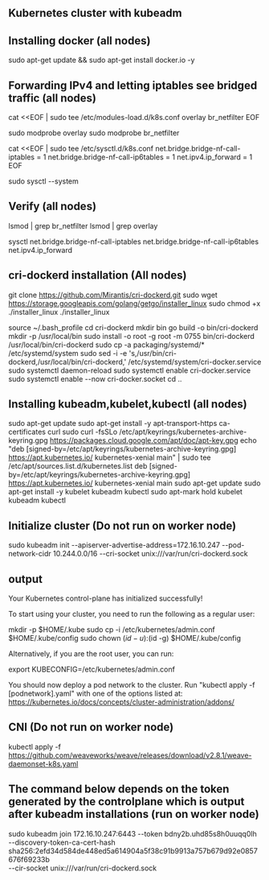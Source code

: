 ## Kubernetes cluster with kubeadm

## Installing docker (all nodes)

sudo apt-get update && sudo apt-get install docker.io -y

## Forwarding IPv4 and letting iptables see bridged traffic (all nodes)

cat <<EOF | sudo tee /etc/modules-load.d/k8s.conf
overlay
br_netfilter
EOF

sudo modprobe overlay
sudo modprobe br_netfilter

cat <<EOF | sudo tee /etc/sysctl.d/k8s.conf
net.bridge.bridge-nf-call-iptables  = 1
net.bridge.bridge-nf-call-ip6tables = 1
net.ipv4.ip_forward                 = 1
EOF

sudo sysctl --system

## Verify (all nodes)


lsmod | grep br_netfilter
lsmod | grep overlay

sysctl net.bridge.bridge-nf-call-iptables net.bridge.bridge-nf-call-ip6tables net.ipv4.ip_forward

## cri-dockerd installation (All nodes)


  git clone https://github.com/Mirantis/cri-dockerd.git
  sudo wget https://storage.googleapis.com/golang/getgo/installer_linux
  sudo chmod +x ./installer_linux
  ./installer_linux

  source ~/.bash_profile
  cd cri-dockerd
  mkdir bin
  go build -o bin/cri-dockerd
  mkdir -p /usr/local/bin
  sudo install -o root -g root -m 0755 bin/cri-dockerd /usr/local/bin/cri-dockerd
  sudo cp -a packaging/systemd/* /etc/systemd/system
  sudo sed -i -e 's,/usr/bin/cri-dockerd,/usr/local/bin/cri-dockerd,' /etc/systemd/system/cri-docker.service
  sudo systemctl daemon-reload
  sudo systemctl enable cri-docker.service
  sudo systemctl enable --now cri-docker.socket
  cd ..


## Installing kubeadm,kubelet,kubectl (all nodes)

 sudo apt-get update
 sudo apt-get install -y apt-transport-https ca-certificates curl
 sudo curl -fsSLo /etc/apt/keyrings/kubernetes-archive-keyring.gpg https://packages.cloud.google.com/apt/doc/apt-key.gpg
 echo "deb [signed-by=/etc/apt/keyrings/kubernetes-archive-keyring.gpg] https://apt.kubernetes.io/ kubernetes-xenial main" | sudo tee /etc/apt/sources.list.d/kubernetes.list
 deb [signed-by=/etc/apt/keyrings/kubernetes-archive-keyring.gpg] https://apt.kubernetes.io/ kubernetes-xenial main
 sudo apt-get update
 sudo apt-get install -y kubelet kubeadm kubectl
 sudo apt-mark hold kubelet kubeadm kubectl



## Initialize cluster (Do not run on worker node)


sudo kubeadm init --apiserver-advertise-address=172.16.10.247 --pod-network-cidr 10.244.0.0/16 --cri-socket unix:///var/run/cri-dockerd.sock

## output


Your Kubernetes control-plane has initialized successfully!

To start using your cluster, you need to run the following as a regular user:

  mkdir -p $HOME/.kube
  sudo cp -i /etc/kubernetes/admin.conf $HOME/.kube/config
  sudo chown $(id -u):$(id -g) $HOME/.kube/config

Alternatively, if you are the root user, you can run:

  export KUBECONFIG=/etc/kubernetes/admin.conf

You should now deploy a pod network to the cluster.
Run "kubectl apply -f [podnetwork].yaml" with one of the options listed at:
  https://kubernetes.io/docs/concepts/cluster-administration/addons/


## CNI (Do not run on worker node)

kubectl apply -f https://github.com/weaveworks/weave/releases/download/v2.8.1/weave-daemonset-k8s.yaml



## The command below depends on the token generated by the controlplane which is output after kubeadm installations (run on worker node)

sudo kubeadm join 172.16.10.247:6443 --token bdny2b.uhd85s8h0uuqq0lh \
	--discovery-token-ca-cert-hash sha256:2efd34d584de448ed5a614904a5f38c91b9913a757b679d92e0857676f69233b \
	--cir-socket unix:///var/run/cri-dockerd.sock
